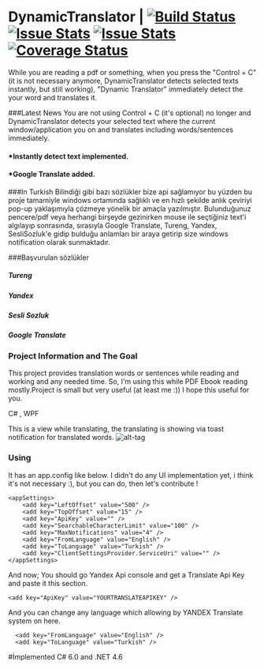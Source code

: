 # DynamicTranslator | [![Build Status](https://travis-ci.org/osoykan/DynamicTranslator.svg?branch=master)](https://travis-ci.org/osoykan/DynamicTranslator) [![Issue Stats](http://issuestats.com/github/osoykan/dynamictranslator/badge/issue?style=flat)](http://issuestats.com/github/osoykan/dynamictranslator) [![Issue Stats](http://issuestats.com/github/osoykan/dynamictranslator/badge/pr?style=flat)](http://issuestats.com/github/osoykan/dynamictranslator) [![Coverage Status](https://coveralls.io/repos/osoykan/DynamicTranslator/badge.svg?branch=master&service=github)](https://coveralls.io/github/osoykan/DynamicTranslator?branch=master)

While you are reading a pdf or something, when you press the "Control + C"(it is not necessary anymore, DynamicTranslator detects selected texts instantly, but still working),  "Dynamic Translator" immediately detect the your word and translates it.

###Latest News
You are not using Control + C (it's optional) no longer and DynamicTranslator detects your selected text where the current window/application you on and translates including words/sentences immediately.

#### *Instantly detect text implemented.
#### *Google Translate added.



###In Turkish
Bilindiği gibi bazı sözlükler bize api sağlamıyor bu yüzden bu proje tamamiyle windows ortamında sağlıklı ve en hızlı şekilde anlık çeviriyi pop-up yaklaşımıyla çözmeye yönelik bir amaçla yazılmıştır. Bulunduğunuz pencere/pdf veya herhangi birşeyde gezinirken mouse ile seçtiğiniz text'i algılayıp sonrasında, sırasıyla Google Translate, Tureng, Yandex, SesliSozluk'e gidip bulduğu anlamları bir araya getirip size windows notification olarak sunmaktadır.

###Başvurulan sözlükler
        
##### Tureng
##### Yandex
##### Sesli Sozluk
##### Google Translate
        

### Project Information and The Goal
This project provides translation words or sentences while reading and working and any needed time. So, I'm using this while PDF Ebook reading mostly.Project is small but very useful (at least me :)) I hope this useful for you.

C# , WPF

This is a view while translating, the translating is showing via toast notification for translated words.
![alt-tag](http://i57.tinypic.com/r9mrdg.png)

### Using
It has an app.config like below. I didn't do any UI implementation yet, i think it's not necessary :), but you can do, then let's contribute !

```
<appSettings>
    <add key="LeftOffset" value="500" />
    <add key="TopOffset" value="15" />
    <add key="ApiKey" value="" />
    <add key="SearchableCharacterLimit" value="100" />
    <add key="MaxNotifications" value="4" />
    <add key="FromLanguage" value="English" />
    <add key="ToLanguage" value="Turkish" />
    <add key="ClientSettingsProvider.ServiceUri" value="" />
</appSettings>
  ```
  
  And now; You should go Yandex Api console and get a Translate Api Key and paste it  this section.
  ```
  <add key="ApiKey" value="YOURTRANSLATEAPIKEY" /> 
  ```
  
  And you can change any language which allowing by YANDEX Translate system on here.
  ```
    <add key="FromLanguage" value="English" />
    <add key="ToLanguage" value="Turkish" />
  ```
#İmplemented C# 6.0 and .NET 4.6

